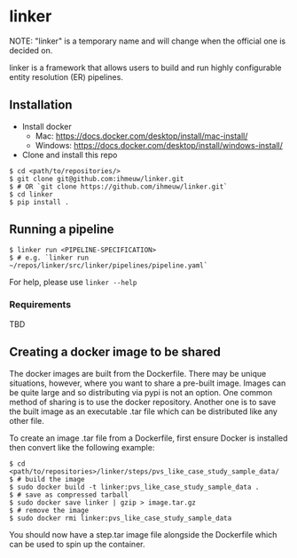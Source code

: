 # linker

NOTE: "linker" is a temporary name and will change when the official one is
decided on.

linker is a framework that allows users to build and run highly configurable
entity resolution (ER) pipelines.

## Installation

- Install docker
    - Mac: https://docs.docker.com/desktop/install/mac-install/
    - Windows: https://docs.docker.com/desktop/install/windows-install/
- Clone and install this repo
```
$ cd <path/to/repositories/>
$ git clone git@github.com:ihmeuw/linker.git
$ # OR `git clone https://github.com/ihmeuw/linker.git`
$ cd linker
$ pip install .
```

## Running a pipeline

```
$ linker run <PIPELINE-SPECIFICATION>
$ # e.g. `linker run ~/repos/linker/src/linker/pipelines/pipeline.yaml`
```

For help, please use `linker --help`

### Requirements

TBD

## Creating a docker image to be shared

The docker images are built from the Dockerfile. There may be unique situations,
however, where you want to share a pre-built image. Images can be quite large and so distributing via pypi is not an option. One common method of sharing is to use the docker repository. Another one is to save the built image as an executable .tar file which can be distributed like any other file.

To create an image .tar file from a Dockerfile, first ensure Docker is installed
then convert like the following example:

```
$ cd <path/to/repositories>/linker/steps/pvs_like_case_study_sample_data/
$ # build the image
$ sudo docker build -t linker:pvs_like_case_study_sample_data .
$ # save as compressed tarball
$ sudo docker save linker | gzip > image.tar.gz
$ # remove the image
$ sudo docker rmi linker:pvs_like_case_study_sample_data
```

You should now have a step.tar image file alongside the Dockerfile which can be
used to spin up the container.
